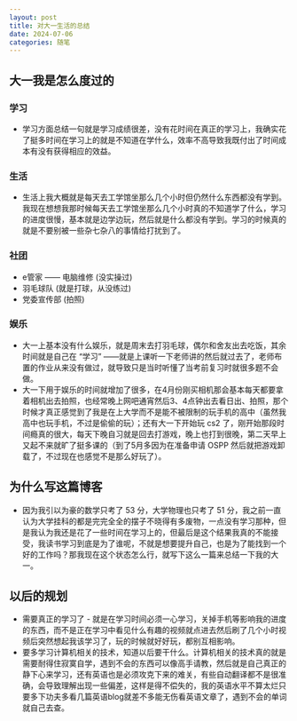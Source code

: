 ```yaml
---
layout: post
title: 对大一生活的总结
date: 2024-07-06
categories: 随笔
---
```


## 大一我是怎么度过的

### 学习

- 学习方面总结一句就是学习成绩很差，没有花时间在真正的学习上，我确实花了挺多时间在学习上的就是不知道在学什么，效率不高导致我既付出了时间成本有没有获得相应的效益。

### 生活

- 生活上我大概就是每天去工学馆坐那么几个小时但仍然什么东西都没有学到。我现在想想我那时候每天去工学馆坐那么几个小时真的不知道学了什么，学习的进度很慢，基本就是边学边玩，然后就是什么都没有学到。学习的时候真的就是不要别被一些杂七杂八的事情给打扰到了。

### 社团

- e管家 —— 电脑维修 (没实操过)
- 羽毛球队 (就是打球，从没练过)
- 党委宣传部 (拍照)

### 娱乐

- 大一上基本没有什么娱乐，就是周末去打羽毛球，偶尔和舍友出去吃饭，其余时间就是自己在 “学习” ——就是上课听一下老师讲的然后就过去了，老师布置的作业从来没有做过，就导致只是当时听懂了当考前复习时就很多题不会做。
- 大一下用于娱乐的时间就增加了很多，在4月份刚买相机那会基本每天都要拿着相机出去拍照，也经常晚上网吧通宵然后3、4点钟出去看日出、拍照，那个时候才真正感觉到了我是在上大学而不是能不被限制的玩手机的高中（虽然我高中也玩手机，不过是偷偷的玩）；还有大一下开始玩 cs2 了，刚开始那段时间瘾真的很大，每天下晚自习就是回去打游戏，晚上也打到很晚，第二天早上又起不来就旷了挺多课的（到了5月多因为在准备申请 OSPP 然后就把游戏卸载了，不过现在也感觉不是那么好玩了）。

## 为什么写这篇博客

- 因为我引以为豪的数学只考了 53 分，大学物理也只考了 51 分，我之前一直认为大学挂科的都是完完全全的摆子不晓得有多废物，一点没有学习那种，但是我认为我还是花了一些时间在学习上的，但最后是这个结果我真的不能接受，我读书学习到底是为了谁呢，不就是想要提升自己，也是为了能找到一个好的工作吗？那我现在这个状态怎么行，就写下这么一篇来总结一下我的大一。

## 以后的规划

- 需要真正的学习了 - 就是在学习时间必须一心学习，关掉手机等影响我的进度的东西，而不是正在学习中看见什么有趣的视频就点进去然后刷了几个小时视频后突然想起我该学习了，玩的时候就好好玩，都别互相影响。
- 要多学习计算机相关的技术，知道以后要干什么。计算机相关的技术真的就是需要耐得住寂寞自学，遇到不会的东西可以像高手请教，然后就是自己真正的静下心来学习，还有英语也是必须攻克下来的难关，有些自动翻译都不是很准确，会导致理解出现一些偏差，这样是得不偿失的，我的英语水平不算太烂只要多下功夫多看几篇英语blog就差不多能无伤看英语文章了，遇到不会的单词就自己去查。
